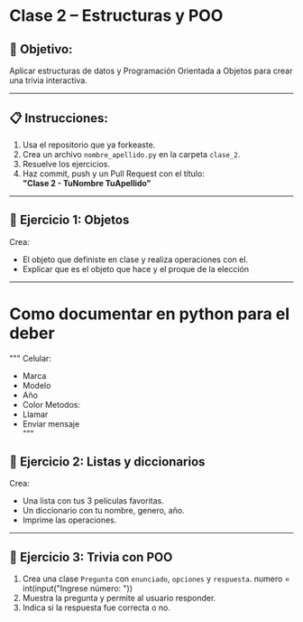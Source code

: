 # Clase 2 – Estructuras y POO

## 🎯 Objetivo:
Aplicar estructuras de datos y Programación Orientada a Objetos para crear una trivia interactiva.

---

## 📋 Instrucciones:

1. Usa el repositorio que ya forkeaste.
2. Crea un archivo `nombre_apellido.py` en la carpeta `clase_2`.
3. Resuelve los ejercicios.
4. Haz commit, push y un Pull Request con el título:\
   **"Clase 2 - TuNombre TuApellido"**

---

## 🧪 Ejercicio 1:   Objetos



Crea:
- El objeto que definiste en clase y realiza operaciones con el.
- Explicar que es el objeto que hace y el proque de la elección

---
# Como documentar en python para el deber
"""
Celular:
- Marca
- Modelo    
- Año
- Color
Metodos:
- Llamar
- Enviar mensaje    
"""

## 🧪 Ejercicio 2: Listas y diccionarios

Crea:
- Una lista con tus 3 películas favoritas.
- Un diccionario con tu nombre, genero, año.
- Imprime las operaciones.

---

## 🧪 Ejercicio 3: Trivia con POO

1. Crea una clase `Pregunta` con `enunciado`, `opciones` y `respuesta`.
numero = int(input("Ingrese número: "))
2. Muestra la pregunta y permite al usuario responder.
3. Indica si la respuesta fue correcta o no.
